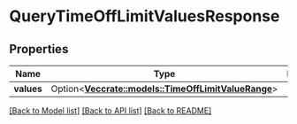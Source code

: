 # QueryTimeOffLimitValuesResponse

## Properties

Name | Type | Description | Notes
------------ | ------------- | ------------- | -------------
**values** | Option<[**Vec<crate::models::TimeOffLimitValueRange>**](TimeOffLimitValueRange.md)> |  | [optional]

[[Back to Model list]](../README.md#documentation-for-models) [[Back to API list]](../README.md#documentation-for-api-endpoints) [[Back to README]](../README.md)


